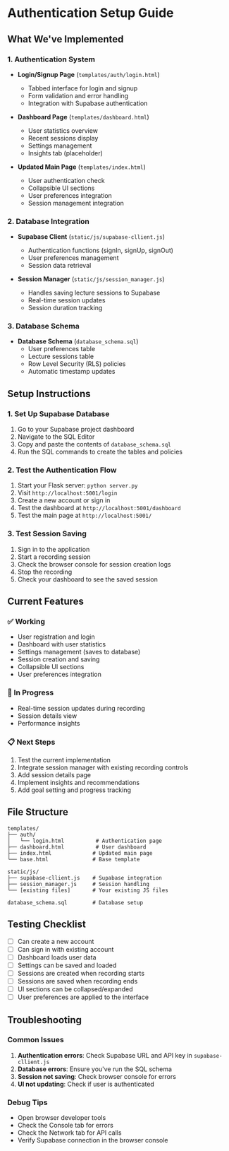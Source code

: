 # Authentication Setup Guide

## What We've Implemented

### 1. Authentication System
- **Login/Signup Page** (`templates/auth/login.html`)
  - Tabbed interface for login and signup
  - Form validation and error handling
  - Integration with Supabase authentication

- **Dashboard Page** (`templates/dashboard.html`)
  - User statistics overview
  - Recent sessions display
  - Settings management
  - Insights tab (placeholder)

- **Updated Main Page** (`templates/index.html`)
  - User authentication check
  - Collapsible UI sections
  - User preferences integration
  - Session management integration

### 2. Database Integration
- **Supabase Client** (`static/js/supabase-cllient.js`)
  - Authentication functions (signIn, signUp, signOut)
  - User preferences management
  - Session data retrieval

- **Session Manager** (`static/js/session_manager.js`)
  - Handles saving lecture sessions to Supabase
  - Real-time session updates
  - Session duration tracking

### 3. Database Schema
- **Database Schema** (`database_schema.sql`)
  - User preferences table
  - Lecture sessions table
  - Row Level Security (RLS) policies
  - Automatic timestamp updates

## Setup Instructions

### 1. Set Up Supabase Database
1. Go to your Supabase project dashboard
2. Navigate to the SQL Editor
3. Copy and paste the contents of `database_schema.sql`
4. Run the SQL commands to create the tables and policies

### 2. Test the Authentication Flow
1. Start your Flask server: `python server.py`
2. Visit `http://localhost:5001/login`
3. Create a new account or sign in
4. Test the dashboard at `http://localhost:5001/dashboard`
5. Test the main page at `http://localhost:5001/`

### 3. Test Session Saving
1. Sign in to the application
2. Start a recording session
3. Check the browser console for session creation logs
4. Stop the recording
5. Check your dashboard to see the saved session

## Current Features

### ✅ Working
- User registration and login
- Dashboard with user statistics
- Settings management (saves to database)
- Session creation and saving
- Collapsible UI sections
- User preferences integration

### 🔄 In Progress
- Real-time session updates during recording
- Session details view
- Performance insights

### 📋 Next Steps
1. Test the current implementation
2. Integrate session manager with existing recording controls
3. Add session details page
4. Implement insights and recommendations
5. Add goal setting and progress tracking

## File Structure
```
templates/
├── auth/
│   └── login.html          # Authentication page
├── dashboard.html          # User dashboard
├── index.html             # Updated main page
└── base.html              # Base template

static/js/
├── supabase-cllient.js    # Supabase integration
├── session_manager.js     # Session handling
└── [existing files]       # Your existing JS files

database_schema.sql        # Database setup
```

## Testing Checklist

- [ ] Can create a new account
- [ ] Can sign in with existing account
- [ ] Dashboard loads user data
- [ ] Settings can be saved and loaded
- [ ] Sessions are created when recording starts
- [ ] Sessions are saved when recording ends
- [ ] UI sections can be collapsed/expanded
- [ ] User preferences are applied to the interface

## Troubleshooting

### Common Issues
1. **Authentication errors**: Check Supabase URL and API key in `supabase-cllient.js`
2. **Database errors**: Ensure you've run the SQL schema
3. **Session not saving**: Check browser console for errors
4. **UI not updating**: Check if user is authenticated

### Debug Tips
- Open browser developer tools
- Check the Console tab for errors
- Check the Network tab for API calls
- Verify Supabase connection in the browser console 